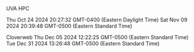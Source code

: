 UVA HPC

Thu Oct 24 2024 20:27:32 GMT-0400 (Eastern Daylight Time)
Sat Nov 09 2024 20:39:48 GMT-0500 (Eastern Standard Time)

Cloverweb
Thu Dec 05 2024 12:22:25 GMT-0500 (Eastern Standard Time)
Tue Dec 31 2024 13:26:48 GMT-0500 (Eastern Standard Time)
